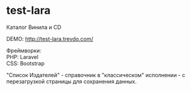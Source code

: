 # test-lara
Каталог Винила и CD

DEMO: http://test-lara.trevdo.com/

Фреймворки:  
PHP: Laravel  
CSS: Bootstrap  

"Список Издателей" - справочник в "классическом" исполнении - с перезагрузкой страницы для сохранения данных.
 
